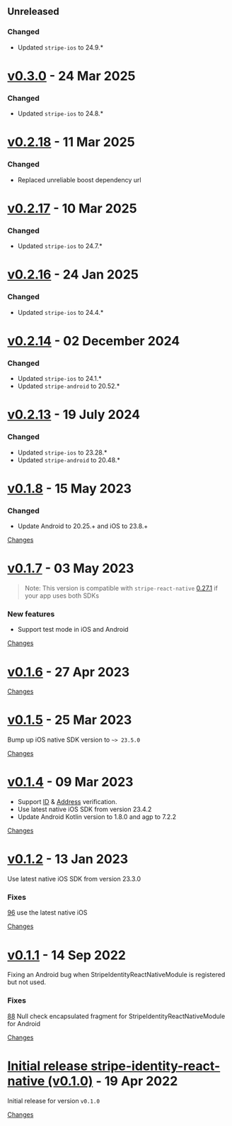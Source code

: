 ## Unreleased

### Changed

- Updated `stripe-ios` to 24.9.\*

<a name="v0.3.0">

# [v0.3.0](https://github.com/stripe/stripe-identity-react-native/releases/tag/v0.3.0) - 24 Mar 2025

### Changed

- Updated `stripe-ios` to 24.8.\*

<a name="v0.2.18"></a>

# [v0.2.18](https://github.com/stripe/stripe-identity-react-native/releases/tag/v0.2.18) - 11 Mar 2025

### Changed

- Replaced unreliable boost dependency url

<a name="v0.2.17"></a>

# [v0.2.17](https://github.com/stripe/stripe-identity-react-native/releases/tag/v0.2.17) - 10 Mar 2025

### Changed

- Updated `stripe-ios` to 24.7.\*

<a name="v0.2.16"></a>

# [v0.2.16](https://github.com/stripe/stripe-identity-react-native/releases/tag/v0.2.16) - 24 Jan 2025

### Changed

- Updated `stripe-ios` to 24.4.\*

<a name="v0.2.14"></a>

# [v0.2.14](https://github.com/stripe/stripe-identity-react-native/releases/tag/v0.2.14) - 02 December 2024

### Changed

- Updated `stripe-ios` to 24.1.\*
- Updated `stripe-android` to 20.52.\*

<a name="v0.2.13"></a>

# [v0.2.13](https://github.com/stripe/stripe-identity-react-native/releases/tag/v0.2.13) - 19 July 2024

### Changed

- Updated `stripe-ios` to 23.28.\*
- Updated `stripe-android` to 20.48.\*

<a name="v0.1.8"></a>

# [v0.1.8](https://github.com/stripe/stripe-identity-react-native/releases/tag/v0.1.8) - 15 May 2023

### Changed

- Update Android to 20.25.+ and iOS to 23.8.+

[Changes][v0.1.8]

<a name="v0.1.7"></a>

# [v0.1.7](https://github.com/stripe/stripe-identity-react-native/releases/tag/v0.1.7) - 03 May 2023

<!-- Please group the following commits into one of the sections below. -->
<!-- Remove empty sections when done. -->

> Note: This version is compatible with `stripe-react-native` [0.27.1](https://github.com/stripe/stripe-react-native/releases/tag/v0.27.1) if your app uses both SDKs

### New features

- Support test mode in iOS and Android

[Changes][v0.1.7]

<a name="v0.1.6"></a>

# [v0.1.6](https://github.com/stripe/stripe-identity-react-native/releases/tag/v0.1.6) - 27 Apr 2023

[Changes][v0.1.6]

<a name="v0.1.5"></a>

# [v0.1.5](https://github.com/stripe/stripe-identity-react-native/releases/tag/v0.1.5) - 25 Mar 2023

Bump up iOS native SDK version to `~> 23.5.0`

[Changes][v0.1.5]

<a name="v0.1.4"></a>

# [v0.1.4](https://github.com/stripe/stripe-identity-react-native/releases/tag/v0.1.4) - 09 Mar 2023

- Support [ID](https://stripe.com/docs/identity/verification-checks?type=id-number) & [Address](https://stripe.com/docs/identity/verification-checks?type=address) verification.
- Use latest native iOS SDK from version 23.4.2
- Update Android Kotlin version to 1.8.0 and agp to 7.2.2

[Changes][v0.1.4]

<a name="v0.1.2"></a>

# [v0.1.2](https://github.com/stripe/stripe-identity-react-native/releases/tag/v0.1.2) - 13 Jan 2023

Use latest native iOS SDK from version 23.3.0

### Fixes

[96](https://github.com/stripe/stripe-identity-react-native/pull/96) use the latest native iOS

[Changes][v0.1.2]

<a name="v0.1.1"></a>

# [v0.1.1](https://github.com/stripe/stripe-identity-react-native/releases/tag/v0.1.1) - 14 Sep 2022

Fixing an Android bug when StripeIdentityReactNativeModule is registered but not used.

### Fixes

[88](https://https://github.com/stripe/stripe-identity-react-native/pull/88) Null check encapsulated fragment for StripeIdentityReactNativeModule for Android

[Changes][v0.1.1]

<a name="v0.1.0"></a>

# [Initial release stripe-identity-react-native (v0.1.0)](https://github.com/stripe/stripe-identity-react-native/releases/tag/v0.1.0) - 19 Apr 2022

Initial release for version `v0.1.0`

[Changes][v0.1.0]

[v0.1.8]: https://github.com/stripe/stripe-identity-react-native/compare/v0.1.7...v0.1.8
[v0.1.7]: https://github.com/stripe/stripe-identity-react-native/compare/v0.1.6...v0.1.7
[v0.1.6]: https://github.com/stripe/stripe-identity-react-native/compare/v0.1.5...v0.1.6
[v0.1.5]: https://github.com/stripe/stripe-identity-react-native/compare/v0.1.4...v0.1.5
[v0.1.4]: https://github.com/stripe/stripe-identity-react-native/compare/v0.1.2...v0.1.4
[v0.1.2]: https://github.com/stripe/stripe-identity-react-native/compare/v0.1.1...v0.1.2
[v0.1.1]: https://github.com/stripe/stripe-identity-react-native/compare/v0.1.0...v0.1.1
[v0.1.0]: https://github.com/stripe/stripe-identity-react-native/tree/v0.1.0
